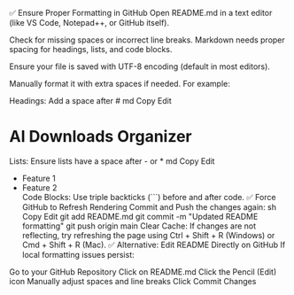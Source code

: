 ✅ Ensure Proper Formatting in GitHub
Open README.md in a text editor (like VS Code, Notepad++, or GitHub itself).

Check for missing spaces or incorrect line breaks. Markdown needs proper spacing for headings, lists, and code blocks.

Ensure your file is saved with UTF-8 encoding (default in most editors).

Manually format it with extra spaces if needed. For example:

Headings: Add a space after #
md
Copy
Edit
# AI Downloads Organizer
Lists: Ensure lists have a space after - or *
md
Copy
Edit
- Feature 1  
- Feature 2  
Code Blocks: Use triple backticks (```) before and after code.
✅ Force GitHub to Refresh Rendering
Commit and Push the changes again:
sh
Copy
Edit
git add README.md
git commit -m "Updated README formatting"
git push origin main
Clear Cache: If changes are not reflecting, try refreshing the page using Ctrl + Shift + R (Windows) or Cmd + Shift + R (Mac).
✅ Alternative: Edit README Directly on GitHub
If local formatting issues persist:

Go to your GitHub Repository
Click on README.md
Click the Pencil (Edit) icon
Manually adjust spaces and line breaks
Click Commit Changes
